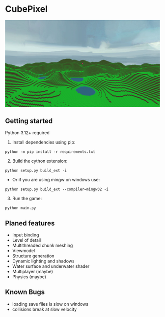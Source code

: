 # CubePixel

![](./screenshot.png)


## Getting started

Python 3.12+ required

1. Install dependencies using pip:
```
python -m pip install -r requirements.txt
```
2. Build the cython extension:
```
python setup.py build_ext -i
```
- Or if you are using mingw on windows use:
```
python setup.py build_ext --compiler=mingw32 -i
```
3. Run the game:
```
python main.py
```

## Planed features

- Input binding
- Level of detail
- Multithreaded chunk meshing
- Viewmodel
- Structure generation
- Dynamic lighting and shadows
- Water surface and underwater shader
- Multiplayer (maybe)
- Physics (maybe)

## Known Bugs

- loading save files is slow on windows
- collisions break at slow velocity

